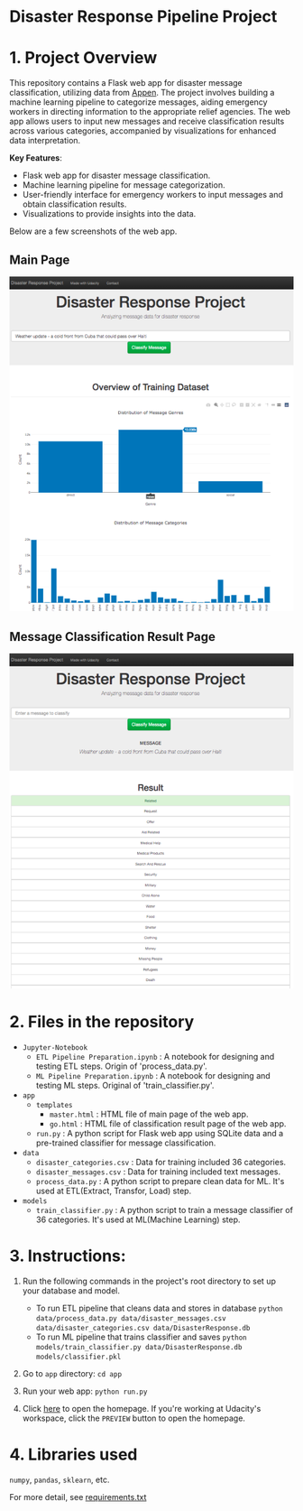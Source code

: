 # Disaster Response Pipeline Project

# 1. Project Overview

This repository contains a Flask web app for disaster message classification, utilizing data from [Appen](https://appen.com/). The project involves building a machine learning pipeline to categorize messages, aiding emergency workers in directing information to the appropriate relief agencies. The web app allows users to input new messages and receive classification results across various categories, accompanied by visualizations for enhanced data interpretation.

__Key Features__:
- Flask web app for disaster message classification.
- Machine learning pipeline for message categorization.
- User-friendly interface for emergency workers to input messages and obtain classification results.
- Visualizations to provide insights into the data.

Below are a few screenshots of the web app.

## __Main Page__
![](/main-page.png)
## __Message Classification Result Page__
![](/classification-result-page.png)

# 2. Files in the repository

- `Jupyter-Notebook`
    - `ETL Pipeline Preparation.ipynb` : A notebook for designing and testing ETL steps. Origin of 'process_data.py'.
    - `ML Pipeline Preparation.ipynb` : A notebook for designing and testing ML steps. Original of 'train_classifier.py'.
- `app`
    - `templates`
        -  `master.html`  : HTML file of main page of the web app.
        -  `go.html` : HTML file of classification result page of the web app.
    - `run.py` : A python script for Flask web app using SQLite data and a pre-trained classifier for message classification.
- `data`
    - `disaster_categories.csv` : Data for training included 36 categories.
    - `disaster_messages.csv` : Data for training included text messages.
    - `process_data.py` : A python script to prepare clean data for ML. It's used at ETL(Extract, Transfor, Load) step.
- `models`
    - `train_classifier.py` : A python script to train a message classifier of 36 categories. It's used at ML(Machine Learning) step.

# 3. Instructions:
1. Run the following commands in the project's root directory to set up your database and model.
    - To run ETL pipeline that cleans data and stores in database
        `python data/process_data.py data/disaster_messages.csv data/disaster_categories.csv data/DisasterResponse.db`
    - To run ML pipeline that trains classifier and saves
        `python models/train_classifier.py data/DisasterResponse.db models/classifier.pkl`

2. Go to `app` directory: `cd app`

3. Run your web app: `python run.py`

4. Click [here](http://0.0.0.0:3000/) to open the homepage. If you're working at Udacity's workspace, click the `PREVIEW` button to open the homepage.

# 4. Libraries used

`numpy`, `pandas`, `sklearn`, etc.

For more detail, see [requirements.txt](/requirements.txt)
